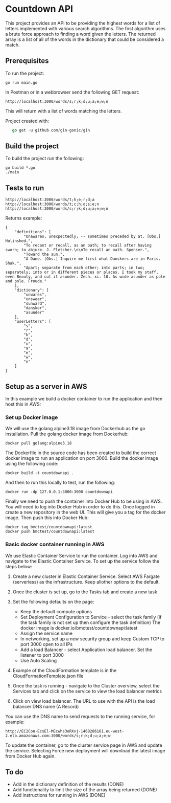 # Countdown API

This project provides an API to be providing the highest words for a list of letters implemented with various search algorithms. The first algorithm uses a brute force approach to finding a word given the letters. The returned array is a list of all of the words in the dictionary that could be considered a match.

## Prerequisites

To run the project:

```
go run main.go
```

In Postman or in a webbrowser send the following GET request:

```
http://localhost:3000/words/s;r;k;d;u;a;e;w;n
```

This will return with a list of words matching the letters.

Project created with:

```go mod init countdownapi
   go get -u github.com/gin-gonic/gin
```

## Build the project
To build the project run the following:
```
go build *.go
./main
```

## Tests to run

```
http://localhost:3000/words/t;h;e;r;d;a
http://localhost:3000/words/t;c;h;o;s;e;n
http://localhost:3000/words/s;r;k;d;u;a;e;w;n

```

Returns example:
```
{
    "definitions": [
        "Unawares; unexpectedly; -- sometimes preceded by at. [Obs.] Holinshed.",
        "To recant or recall, as an oath; to recall after having sworn; to abjure. J. Fletcher.\n\nTo recall an oath. Spenser.",
        "Toward the sun.",
        "A Dane. [Obs.] Inquire me first what Danskers are in Paris. Shak.",
        "Apart; separate from each other; into parts; in two; separately; into or in different pieces or places. I took my staff, even Beauty, and cut it asunder. Zech. xi. 10. As wide asunder as pole and pole. Froude."
    ],
    "dictionary": [
        "unwares",
        "unswear",
        "sunward",
        "dansker",
        "asunder"
    ],
    "userLetters": [
        "s",
        "r",
        "k",
        "d",
        "u",
        "a",
        "e",
        "w",
        "n"
    ]
}
```

## Setup as a server in AWS
In this example we build a docker container to run the application and then host this in AWS:

### Set up Docker image
We will use the golang alpine3.18 image from Dockerhub as the go installation. Pull the golang docker image from Dockerhub: 

```
docker pull golang:alpine3.18
```

The Dockerfile in the source code has been created to build the correct docker image to run an application on port 3000. Build the docker image using the following code:

```
docker build -t countdownapi .
```
And then to run this locally to test, run the following:

```
docker run -dp 127.0.0.1:3000:3000 countdownapi
```

Finally we need to push the container into Docker Hub to be using in AWS. You will need to log into Docker Hub in order to do this. Once logged in create a new repository in the web UI. This will give you a tag for the docker image. Then push this into Docker Hub:

```
docker tag bmctest/countdownapi:latest
docker push bmctest/countdownapi:latest
```

### Basic docker container running in AWS

We use Elastic Container Service to run the container. Log into AWS and navigate to the Elastic Container Service. To set up the service follow the steps below:

1. Create a new cluster in Elastic Container Service. Select AWS Fargate (serverless) as the infrastructure. Keep allother options to the default.

2. Once the cluster is set up, go to the Tasks tab and create a new task

3. Set the following defaults on the page:
    - Keep the default compute options
    - Set Deployment Configuration to Service - select the task family (if the task family is not set up then configure the task definition) The docker image is docker.io/bmctest/countdownapi:latest
    - Assign the service name
    - In networking, set up a new security group and keep Custom TCP to port 3000 open to all IPs
    - Add a load Balancer - select Application load balancer. Set the listener to port 3000
    - Use Auto Scaling

4. Example of the CloudFormation template is in the CloudFormationTemplate.json file

5. Once the task is running - navigate to the Cluster overview, select the Services tab and click on the service to view the load balancer metrics

6. Click on view load balancer. The URL to use with the API is the load balancer DNS name (A Record)

You can use the DNS name to send requests to the running service, for example:

```
http://EC2Con-EcsEl-MEcwhs3oRXvj-1468286161.eu-west-2.elb.amazonaws.com:3000/words/s;r;k;d;u;a;e;w
```
To update the container, go to the cluster service page in AWS and update the service. Selecting Force new deployment will download the latest image from Docker Hub again. 

## To do

- Add in the dictionary definition of the results (DONE)
- Add functionality to limit the size of the array being returned (DONE)
- Add instructions for running in AWS (DONE)
